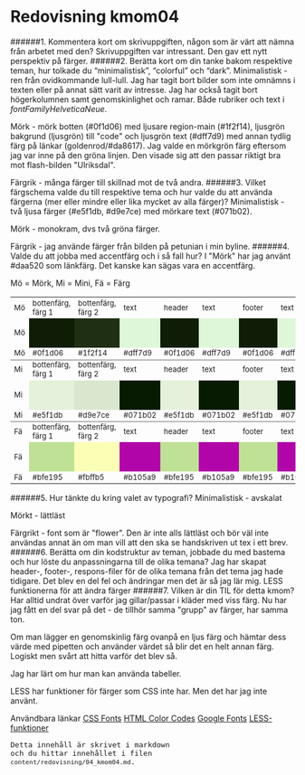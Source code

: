---
---
Redovisning kmom04
=========================

######1.	Kommentera kort om skrivuppgiften, någon som är värt att nämna från arbetet med den?
Skrivuppgiften var intressant. Den gav ett nytt perspektiv på färger.
######2.	Berätta kort om din tanke bakom respektive teman, hur tolkade du “minimalistisk”, “colorful” och “dark”.
Minimalistisk - ren från ovidkommande lull-lull. Jag har tagit bort bilder som inte omnämns i texten eller på annat sätt varit av intresse. Jag har också tagit bort högerkolumnen samt genomskinlighet och ramar. Både rubriker och text i *fontFamilyHelveticaNeue*.

Mörk - mörk botten (#0f1d06) med ljusare region-main (#1f2f14), ljusgrön bakgrund (ljusgrön) till "code" och ljusgrön text (#dff7d9) med annan tydlig färg på länkar (goldenrod/#da8617). Jag valde en mörkgrön färg eftersom jag var inne på den gröna linjen. Den visade sig att den passar riktigt bra mot flash-bilden "Ulriksdal".

Färgrik - många färger till skillnad mot de två andra.
######3.	Vilket färgschema valde du till respektive tema och hur valde du att använda färgerna (mer eller mindre eller lika mycket av alla färger)?
Minimalistisk - två ljusa färger (#e5f1db, #d9e7ce) med mörkare text (#071b02).

Mörk - monokram, dvs två gröna färger.

Färgrik - jag använde färger från bilden på petunian i min byline.
######4.	Valde du att jobba med accentfärg och i så fall hur?
I "Mörk" har jag använt #daa520 som länkfärg. Det kanske kan sägas vara en accentfärg.

<p>Mö = Mörk, Mi = Mini, Fä = Färg</p>

<table class="fargschema">
    <tbody style="font-size: small;">
    <tr  style="box-shadow: 0 0 0;">
        <td> Mö </td>
        <td> bottenfärg, färg 1 </td>
        <td> bottenfärg, färg 2 </td>
        <td> text </td>
        <td> header </td>
        <td> text  </td>
        <td> footer  </td>
        <td> text  </td>
        <td> länk  </td>                        
    </tr>    
        <tr style="box-shadow: 0 0 0;" >
            <td> Mö </td>
            <td style="height: 4em; width: 4.7em ; background-color: #0f1d06"></td>
            <td style="height: 4em; width: 4.7em ; background-color: #1f2f14"></td>
            <td style="height: 4em; width: 4.7em ; background-color: #dff7d9"></td>
            <td style="height: 4em; width: 4.7em ; background-color: #0f1d06"></td>
            <td style="height: 4em; width: 4.7em ; background-color: #dff7d9"></td>
            <td style="height: 4em; width: 4.7em ; background-color: #0f1d06"></td>            
            <td style="height: 4em; width: 4.7em ; background-color: #dff7d9"></td>            
            <td style="height: 4em; width: 4.7em ; background-color: #daa520"></td>            
        </tr>
        <tr style="box-shadow: 0 0.1em gray;">
            <td> Mö </td>
            <td> #0f1d06 </td>
            <td> #1f2f14 </td>
            <td> #dff7d9 </td>
            <td> #0f1d06 </td>
            <td> #dff7d9 </td>
            <td> #0f1d06 </td>
            <td> #dff7d9 </td>
            <td> #daa520 </td>
        </tr>
        <tr style="box-shadow: 0 0 0;"  >
            <td> Mi </td>        
            <td> bottenfärg, färg 1 </td>
            <td> bottenfärg, färg 2 </td>
            <td> text </td>
            <td> header </td>
            <td> text  </td>
            <td> footer  </td>
            <td> text  </td>
            <td> länk  </td>                                  
        </tr>  
        <tr style="box-shadow: 0 0 0; " >
            <td> Mi </td>
            <td style="height: 4em; width: 4.7em  ; background-color: #e5f1db"></td>
            <td style="height: 4em; width: 4.7em  ; background-color: #d9e7ce"></td>
            <td style="height: 4em; width: 4.7em  ; background-color: #071b02"></td>
            <td style="height: 4em; width: 4.7em  ; background-color: #e5f1db"></td>
            <td style="height: 4em; width: 4.7em  ; background-color: #071b02"></td>
            <td style="height: 4em; width: 4.7em  ; background-color: #e5f1db"></td>
            <td style="height: 4em; width: 4.7em  ; background-color: #071b02"></td>    
            <td style="height: 4em; width: 4.7em  ; background-color: #0000ee"></td>
        </tr>
        <tr style="box-shadow: 0 0.1em gray; ">
            <td> Mi </td>        
            <td> #e5f1db </td>
            <td> #d9e7ce </td>
            <td> #071b02 </td>
            <td> #e5f1db </td>
            <td> #071b02 </td>
            <td> #e5f1db </td>
            <td> #071b02 </td>    
            <td> ##0000ee </td>
        </tr>        
        <tr style="box-shadow: 0 0 0;" >
            <td> Fä </td>        
            <td> bottenfärg, färg 1 </td>
            <td> bottenfärg, färg 2 </td>
            <td> text </td>
            <td> header </td>
            <td> text  </td>
            <td> footer  </td>
            <td> text  </td>
            <td> länk  </td>                      
        </tr>   
        <tr style="box-shadow: 0 0 0;" >
            <td> Fä </td>    
            <td style="height: 4em; width: 4.7em  ; background-color: #bfe195"></td>
            <td style="height: 4em; width: 4.7em  ; background-color: #fbffb5"></td>
            <td style="height: 4em; width: 4.7em  ; background-color: #b105a9"></td>
            <td style="height: 4em; width: 4.7em  ; background-color: #bfe195"></td>
            <td style="height: 4em; width: 4.7em  ; background-color: #b105a9"></td>
            <td style="height: 4em; width: 4.7em  ; background-color: #bfe195"></td>
            <td style="height: 4em; width: 4.7em  ; background-color: #b105a9"></td>
            <td style="height: 4em; width: 4.7em  ; background-color: #699c17"></td>                               
        </tr>
        <tr style="box-shadow: 0 0 0;" >
            <td> Fä </td>        
            <td> #bfe195 </td>
            <td> #fbffb5 </td>
            <td> #b105a9 </td>
            <td> #bfe195 </td>
            <td> #b105a9 </td>
            <td> #bfe195 </td>   
            <td> #b105a9 </td>   
            <td> #699c17 </td>                                    
        </tr>     
    </tbody>
</table>

######5.	Hur tänkte du kring valet av typografi?
Minimalistisk -  avskalat

Mörkt - lättläst

Färgrikt - font som är "flower". Den är inte alls lättläst och bör väl inte användas annat än om man vill att den ska se handskriven ut tex i ett brev.
######6.	Berätta om din kodstruktur av teman, jobbade du med bastema och hur löste du anpassningarna till de olika temana?
Jag har skapat header-, footer-, respons-filer för de olika temana från det tema jag hade tidigare. Det blev en del fel och ändringar men det är så jag lär mig.
LESS funktionerna för att ändra färger
######7.	Vilken är din TIL för detta kmom?
Har alltid undrat över varför jag gillar/passar i kläder med viss färg. Nu har jag fått en del svar på det - de tillhör samma "grupp" av färger, har samma ton.

Om man lägger en genomskinlig färg ovanpå en ljus färg och hämtar dess värde med pipetten och använder värdet så blir det en helt annan färg. Logiskt men svårt att hitta varför det blev så.

Jag har lärt om hur man kan använda tabeller.

LESS har funktioner för färger som CSS inte har. Men det har jag inte använt.


Användbara länkar
[CSS Fonts](https://www.cssfontstack.com/Web-Fonts)
[HTML Color Codes](https://www.hexcolortool.com/)
[Google Fonts](https://fonts.google.com/)
[LESS-funktioner](http://lesscss.org/functions/)

<code style="font-size: small;">Detta innehåll är skrivet i markdown och du hittar innehållet i filen `content/redovisning/04_kmom04.md`.</code>
